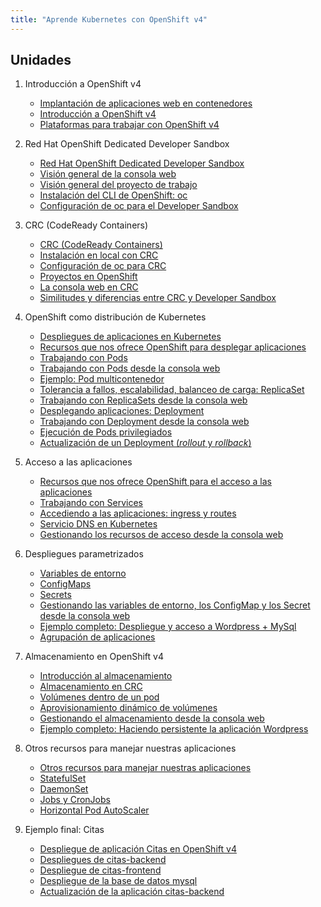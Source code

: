 ```yaml
---
title: "Aprende Kubernetes con OpenShift v4"
---
```


<!--![c++](img/c++.png)


Realizando este curso de introducción a C++ aprenderás las características y los fundamentos de este lenguaje de programación, ya que es un curso de C++ pensado para todos los que quieran comenzar a aprender este interesante lenguaje.

Los siguientes contenidos forman parte de un curso que he impartido para [OpenWebinars](https://openwebinars.net/cursos/cpp-introduccion/) en septiembre de 2020.

Puedes obtener todo el contenido del curso en el repositorio [GitHub](https://github.com/josedom24/curso_cplusplus).

-->
## Unidades

1. Introducción a OpenShift v4
	* [Implantación de aplicaciones web en contenedores](modulo1/01_contenedores.html)
	* [Introducción a OpenShift v4](modulo1/02_openshift.html)
	* [Plataformas para trabajar con OpenShift v4](modulo1/03_plataformas.html)

2. Red Hat OpenShift Dedicated Developer Sandbox
	* [Red Hat OpenShift Dedicated Developer Sandbox](modulo2/01_sandbox.html)
	* [Visión general de la consola web](modulo2/02_consola.html)
	* [Visión general del proyecto de trabajo](modulo2/03_proyecto.html)
	* [Instalación del CLI de OpenShift: oc](modulo2/04_oc.html)
	* [Configuración de oc para el Developer Sandbox](modulo2/05_oclogin.html)

3. CRC (CodeReady Containers)
	* [CRC (CodeReady Containers)](modulo3/introudccion_crc.html)
	* [Instalación en local con CRC](modulo3/instalacion_crc.html)
	* [Configuración de oc para CRC](modulo3/oc.html)
	* [Proyectos en OpenShift](modulo3/proyectos.html)
	* [La consola web en CRC](modulo3/consola_web.html)
	* [Similitudes y diferencias entre CRC y Developer Sandbox](modulo3/crc_sandbox.html)
	
4. OpenShift como distribución de Kubernetes
	* [Despliegues de aplicaciones en Kubernetes](modulo4/aplicaciones.html)
	* [Recursos que nos ofrece OpenShift para desplegar aplicaciones](modulo4/recursos.html)
	* [Trabajando con Pods](modulo4/pods.html)
	* [Trabajando con Pods desde la consola web](modulo4/pods_web.html)
	* [Ejemplo: Pod multicontenedor](modulo4/pod_multicontenedor.html)
	* [Tolerancia a fallos, escalabilidad, balanceo de carga: ReplicaSet](modulo4/replicaset.html)
	* [Trabajando con ReplicaSets desde la consola web](modulo4/replicaset_web.html)
	* [Desplegando aplicaciones: Deployment](modulo4/deployment.html)
	* [Trabajando con Deployment desde la consola web](modulo4/deployment_web.html)
	* [Ejecución de Pods privilegiados](modulo4/pods_privilegiados.html)
	* [Actualización de un Deployment (*rollout* y *rollback*)](modulo4/actualizacion_deployment.html)
	
5. Acceso a las aplicaciones 

	* [Recursos que nos ofrece OpenShift para el acceso a las aplicaciones](modulo5/recursos.html)
	* [Trabajando con Services](modulo5/services.html)
	* [Accediendo a las aplicaciones: ingress y routes](modulo5/routes.html)
	* [Servicio DNS en Kubernetes](modulo5/dns.html)
	* [Gestionando los recursos de acceso desde la consola web](modulo5/acceso_web.html)

6. Despliegues parametrizados
	* [Variables de entorno](modulo6/variables_entorno.html)
    * [ConfigMaps](modulo6/configmaps.html)
    * [Secrets](modulo6/secrets.html)
	* [Gestionando las variables de entorno, los ConfigMap y los Secret desde la consola web](modulo6/web.html)
    * [Ejemplo completo: Despliegue y acceso a Wordpress + MySql](modulo6/wordpress.html)
	* [Agrupación de aplicaciones](modulo6/agrupamiento.html)

7. Almacenamiento en OpenShift v4
	* [Introducción al almacenamiento](modulo7/almacenamiento.html)
	* [Almacenamiento en CRC](modulo7/almacenamiento_crc.html)
	* [Volúmenes dentro de un pod](modulo7/volumen_pod.html)
	* [Aprovisionamiento dinámico de volúmenes](modulo7/volumen_dinamico.html)
	* [Gestionando el almacenamiento desde la consola web](modulo7/volumen_web.html)
	* [Ejemplo completo: Haciendo persistente la aplicación Wordpress](modulo7/wordpress.html)

8. Otros recursos para manejar nuestras aplicaciones
	* [Otros recursos para manejar nuestras aplicaciones](modulo8/introduccion.html)
	* [StatefulSet](modulo8/statefulset.html)
	* [DaemonSet](modulo8/daemonset.html)
	* [Jobs y CronJobs](modulo8/jobs.html)
	* [Horizontal Pod AutoScaler](modulo8/hpa.html)
		
9. Ejemplo final: Citas
	* [Despliegue de aplicación Citas en OpenShift v4](modulo9/citas.html)
	* [Despliegues de citas-backend](modulo9/backend.html)
	* [Despliegue de citas-frontend](modulo9/frontend.html)
	* [Despliegue de la base de datos mysql](modulo9/mysql.html)
	* [Actualización de la aplicación citas-backend](modulo9/backend_v2.html)

